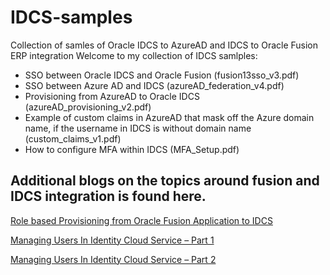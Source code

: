# IDCS-samples
Collection of samles of Oracle IDCS to AzureAD and IDCS to Oracle Fusion ERP integration
Welcome to my collection of IDCS samlples:
- SSO between Oracle IDCS and Oracle Fusion  (fusion13sso_v3.pdf)
- SSO between Azure AD and IDCS (azureAD_federation_v4.pdf)
- Provisioning from AzureAD to Oracle IDCS (azureAD_provisioning_v2.pdf)
- Example of custom claims in AzureAD that mask off the Azure domain name, if the username in IDCS is without domain name (custom_claims_v1.pdf)
- How to configure MFA within IDCS (MFA_Setup.pdf)
  
## Additional blogs on the topics around fusion and IDCS integration is found here.
  
[Role based Provisioning from Oracle Fusion Application to IDCS](https://blogs.oracle.com/cloud-infrastructure/post/role-based-provisioning-from-oracle-fusion-application-to-idcs-v2)
  
[Managing Users In Identity Cloud Service – Part 1](https://blogs.oracle.com/cloudsecurity/post/managing-users-in-identity-cloud-service-pt1)
  
[Managing Users In Identity Cloud Service – Part 2](https://blogs.oracle.com/cloudsecurity/post/managing-users-in-identity-cloud-service-pt2)
  
  
